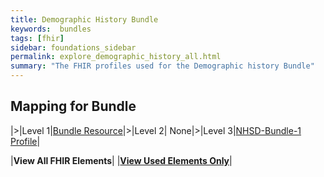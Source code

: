 ```yaml
---
title: Demographic History Bundle
keywords:  bundles
tags: [fhir]
sidebar: foundations_sidebar
permalink: explore_demographic_history_all.html
summary: "The FHIR profiles used for the Demographic history Bundle"
---
```



## Mapping for Bundle ##

|>|Level 1|[Bundle Resource](http://hl7.org/fhir/stu3/bundle.html)|>|Level 2| None|>|Level 3|[NHSD-Bundle-1 Profile](http://xxx)|

|**View All FHIR Elements**|    |**[View Used Elements Only](explore_demographic_history.html#mapping-for-bundle)**| 

